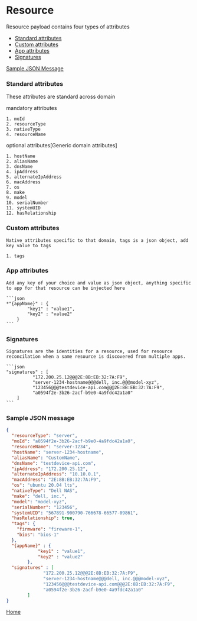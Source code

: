# Resource

Resource payload contains four types of attributes

- [Standard attributes](#standard-attributes) 
- [Custom attributes](#custom-attributes)
- [App attributes](#app-attributes)
- [Signatures](#signatures)

[Sample JSON Message](#sample-json-message)

### Standard attributes

   These attributes are standard across domain

   mandatory attributes

    1. moId
    2. resourceType
    3. nativeType
    4. resourceName

   optional attributes[Generic domain attributes]

    1. hostName
    2. aliasName
    3. dnsName
    4. ipAddress
    5. alternateIpAddress
    6. macAddress
    7. os
    8. make
    9. model
    10. serialNumber
    11. systemUID
    12. hasRelationship

### Custom attributes

    Native attributes specific to that domain, tags is a json object, add key value to tags 

    1. tags

### App attributes
  
    Add any key of your choice and value as json object, anything specific to app for that resource can be injected here

    ```json
    *"{appName}" : {
            "key1" : "value1",  
            "key2" : "value2"
        }
    ```

### Signatures

    Signatures are the identities for a resource, used for resource reconcilation when a same resource is discovered from multiple apps.

    ```json
    "signatures" : [
              "172.200.25.12@@@2E:8B:EB:32:7A:F9",
              "server-1234-hostname@@@dell, inc.@@@model-xyz",
              "123456@@@testdevice-api.com@@@2E:8B:EB:32:7A:F9",
              "a0594f2e-3b26-2acf-b9e0-4a9fdc42a1a0"
        ]
    ```


### Sample JSON message
```json
{
  "resourceType": "server",
  "moId": "a0594f2e-3b26-2acf-b9e0-4a9fdc42a1a0",
  "resourceName": "server-1234",
  "hostName": "server-1234-hostname",
  "aliasName": "CustomName",
  "dnsName": "testdevice-api.com",
  "ipAddress": "172.200.25.12",
  "alternateIpAddress": "10.10.0.1",
  "macAddress": "2E:8B:EB:32:7A:F9",
  "os": "ubuntu 20.04 lts",
  "nativeType": "Dell NAS",
  "make": "dell, inc.",
  "model": "model-xyz",
  "serialNumber": "123456",
  "systemUID": "567891-900790-766678-66577-09861",
  "hasRelationship": true,
  "tags": {
    "firmware": "fireware-1",
    "bios": "bios-1"
  },
  "{appName}" : {
            "key1" : "value1",  
            "key2" : "value2"
        },
  "signatures" : [
              "172.200.25.12@@@2E:8B:EB:32:7A:F9",
              "server-1234-hostname@@@dell, inc.@@@model-xyz",
              "123456@@@testdevice-api.com@@@2E:8B:EB:32:7A:F9",
              "a0594f2e-3b26-2acf-b9e0-4a9fdc42a1a0"
        ]
}
```
[Home](#resource)
